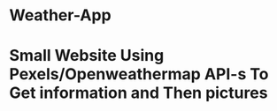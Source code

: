 # Weather-App


# Small Website Using Pexels/Openweathermap API-s To Get information and Then pictures
